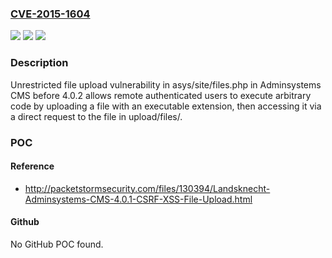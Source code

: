 ### [CVE-2015-1604](https://cve.mitre.org/cgi-bin/cvename.cgi?name=CVE-2015-1604)
![](https://img.shields.io/static/v1?label=Product&message=n%2Fa&color=blue)
![](https://img.shields.io/static/v1?label=Version&message=n%2Fa&color=blue)
![](https://img.shields.io/static/v1?label=Vulnerability&message=n%2Fa&color=brighgreen)

### Description

Unrestricted file upload vulnerability in asys/site/files.php in Adminsystems CMS before 4.0.2 allows remote authenticated users to execute arbitrary code by uploading a file with an executable extension, then accessing it via a direct request to the file in upload/files/.

### POC

#### Reference
- http://packetstormsecurity.com/files/130394/Landsknecht-Adminsystems-CMS-4.0.1-CSRF-XSS-File-Upload.html

#### Github
No GitHub POC found.

